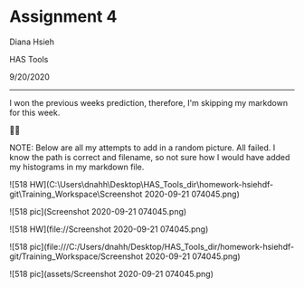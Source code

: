 # Assignment 4
Diana Hsieh

HAS Tools

9/20/2020
- - -

I won the previous weeks prediction, therefore, I'm skipping my markdown for this week.

:tada::tada:

NOTE:
Below are all my attempts to add in a random picture. All failed. I know the path is correct and filename, so not sure how I would have added my histograms in my markdown file. 

![518 HW](C:\Users\dnahh\Desktop\HAS_Tools_dir\homework-hsiehdf-git\Training_Workspace\Screenshot 2020-09-21 074045.png)

![518 pic](Screenshot 2020-09-21 074045.png)

![518 HW](file://Screenshot 2020-09-21 074045.png)

![518 pic](file:///C:/Users/dnahh/Desktop/HAS_Tools_dir/homework-hsiehdf-git/Training_Workspace/Screenshot 2020-09-21 074045.png)

![518 pic](assets/Screenshot 2020-09-21 074045.png)
